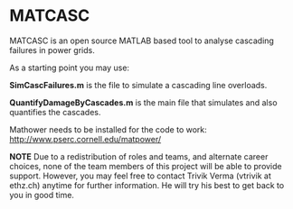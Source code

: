 # MATCASC
MATCASC is an open source MATLAB based tool to analyse cascading failures in power grids.

As a starting point you may use:

**SimCascFailures.m** is the file to simulate a cascading line overloads.

**QuantifyDamageByCascades.m** is the main file that simulates and also quantifies the cascades. 

Mathower needs to be installed for the code to work:
http://www.pserc.cornell.edu/matpower/

**NOTE**
Due to a redistribution of roles and teams, and alternate career choices, none of the team members of this project will be able to provide support. However, you may feel free to contact Trivik Verma (vtrivik at ethz.ch) anytime for further information. He will try his best to get back to you in good time. 
